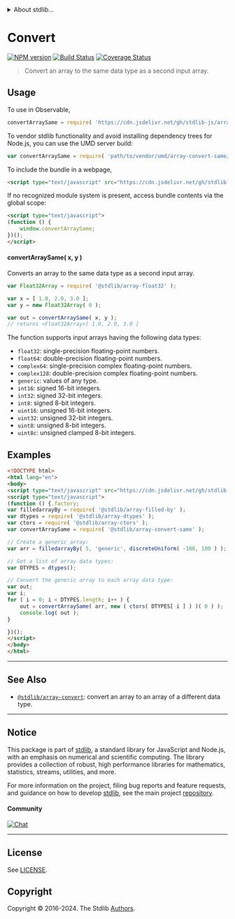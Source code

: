 <!--

@license Apache-2.0

Copyright (c) 2018 The Stdlib Authors.

Licensed under the Apache License, Version 2.0 (the "License");
you may not use this file except in compliance with the License.
You may obtain a copy of the License at

   http://www.apache.org/licenses/LICENSE-2.0

Unless required by applicable law or agreed to in writing, software
distributed under the License is distributed on an "AS IS" BASIS,
WITHOUT WARRANTIES OR CONDITIONS OF ANY KIND, either express or implied.
See the License for the specific language governing permissions and
limitations under the License.

-->


<details>
  <summary>
    About stdlib...
  </summary>
  <p>We believe in a future in which the web is a preferred environment for numerical computation. To help realize this future, we've built stdlib. stdlib is a standard library, with an emphasis on numerical and scientific computation, written in JavaScript (and C) for execution in browsers and in Node.js.</p>
  <p>The library is fully decomposable, being architected in such a way that you can swap out and mix and match APIs and functionality to cater to your exact preferences and use cases.</p>
  <p>When you use stdlib, you can be absolutely certain that you are using the most thorough, rigorous, well-written, studied, documented, tested, measured, and high-quality code out there.</p>
  <p>To join us in bringing numerical computing to the web, get started by checking us out on <a href="https://github.com/stdlib-js/stdlib">GitHub</a>, and please consider <a href="https://opencollective.com/stdlib">financially supporting stdlib</a>. We greatly appreciate your continued support!</p>
</details>

# Convert

[![NPM version][npm-image]][npm-url] [![Build Status][test-image]][test-url] [![Coverage Status][coverage-image]][coverage-url] <!-- [![dependencies][dependencies-image]][dependencies-url] -->

> Convert an array to the same data type as a second input array.

<!-- Section to include introductory text. Make sure to keep an empty line after the intro `section` element and another before the `/section` close. -->

<section class="intro">

</section>

<!-- /.intro -->

<!-- Package usage documentation. -->



<section class="usage">

## Usage

To use in Observable,

```javascript
convertArraySame = require( 'https://cdn.jsdelivr.net/gh/stdlib-js/array-convert-same@umd/browser.js' )
```

To vendor stdlib functionality and avoid installing dependency trees for Node.js, you can use the UMD server build:

```javascript
var convertArraySame = require( 'path/to/vendor/umd/array-convert-same/index.js' )
```

To include the bundle in a webpage,

```html
<script type="text/javascript" src="https://cdn.jsdelivr.net/gh/stdlib-js/array-convert-same@umd/browser.js"></script>
```

If no recognized module system is present, access bundle contents via the global scope:

```html
<script type="text/javascript">
(function () {
    window.convertArraySame;
})();
</script>
```

#### convertArraySame( x, y )

Converts an array to the same data type as a second input array.

```javascript
var Float32Array = require( '@stdlib/array-float32' );

var x = [ 1.0, 2.0, 3.0 ];
var y = new Float32Array( 0 );

var out = convertArraySame( x, y );
// returns <Float32Array>[ 1.0, 2.0, 3.0 ]
```

The function supports input arrays having the following data types:

-   `float32`: single-precision floating-point numbers.
-   `float64`: double-precision floating-point numbers.
-   `complex64`: single-precision complex floating-point numbers.
-   `complex128`: double-precision complex floating-point numbers.
-   `generic`: values of any type.
-   `int16`: signed 16-bit integers.
-   `int32`: signed 32-bit integers.
-   `int8`: signed 8-bit integers.
-   `uint16`: unsigned 16-bit integers.
-   `uint32`: unsigned 32-bit integers.
-   `uint8`: unsigned 8-bit integers.
-   `uint8c`: unsigned clamped 8-bit integers.

</section>

<!-- /.usage -->

<!-- Package usage notes. Make sure to keep an empty line after the `section` element and another before the `/section` close. -->

<section class="notes">

</section>

<!-- /.notes -->

<!-- Package usage examples. -->

<section class="examples">

## Examples

<!-- eslint-disable stdlib/new-cap-error -->

<!-- eslint no-undef: "error" -->

```html
<!DOCTYPE html>
<html lang="en">
<body>
<script type="text/javascript" src="https://cdn.jsdelivr.net/gh/stdlib-js/random-base-discrete-uniform@umd/browser.js"></script>
<script type="text/javascript">
(function () {.factory;
var filledarrayBy = require( '@stdlib/array-filled-by' );
var dtypes = require( '@stdlib/array-dtypes' );
var ctors = require( '@stdlib/array-ctors' );
var convertArraySame = require( '@stdlib/array-convert-same' );

// Create a generic array:
var arr = filledarrayBy( 5, 'generic', discreteUniform( -100, 100 ) );

// Get a list of array data types:
var DTYPES = dtypes();

// Convert the generic array to each array data type:
var out;
var i;
for ( i = 0; i < DTYPES.length; i++ ) {
    out = convertArraySame( arr, new ( ctors( DTYPES[ i ] ) )( 0 ) );
    console.log( out );
}

})();
</script>
</body>
</html>
```

</section>

<!-- /.examples -->

<!-- Section to include cited references. If references are included, add a horizontal rule *before* the section. Make sure to keep an empty line after the `section` element and another before the `/section` close. -->

<section class="references">

</section>

<!-- /.references -->

<!-- Section for related `stdlib` packages. Do not manually edit this section, as it is automatically populated. -->

<section class="related">

* * *

## See Also

-   <span class="package-name">[`@stdlib/array-convert`][@stdlib/array/convert]</span><span class="delimiter">: </span><span class="description">convert an array to an array of a different data type.</span>

</section>

<!-- /.related -->

<!-- Section for all links. Make sure to keep an empty line after the `section` element and another before the `/section` close. -->


<section class="main-repo" >

* * *

## Notice

This package is part of [stdlib][stdlib], a standard library for JavaScript and Node.js, with an emphasis on numerical and scientific computing. The library provides a collection of robust, high performance libraries for mathematics, statistics, streams, utilities, and more.

For more information on the project, filing bug reports and feature requests, and guidance on how to develop [stdlib][stdlib], see the main project [repository][stdlib].

#### Community

[![Chat][chat-image]][chat-url]

---

## License

See [LICENSE][stdlib-license].


## Copyright

Copyright &copy; 2016-2024. The Stdlib [Authors][stdlib-authors].

</section>

<!-- /.stdlib -->

<!-- Section for all links. Make sure to keep an empty line after the `section` element and another before the `/section` close. -->

<section class="links">

[npm-image]: http://img.shields.io/npm/v/@stdlib/array-convert-same.svg
[npm-url]: https://npmjs.org/package/@stdlib/array-convert-same

[test-image]: https://github.com/stdlib-js/array-convert-same/actions/workflows/test.yml/badge.svg?branch=main
[test-url]: https://github.com/stdlib-js/array-convert-same/actions/workflows/test.yml?query=branch:main

[coverage-image]: https://img.shields.io/codecov/c/github/stdlib-js/array-convert-same/main.svg
[coverage-url]: https://codecov.io/github/stdlib-js/array-convert-same?branch=main

<!--

[dependencies-image]: https://img.shields.io/david/stdlib-js/array-convert-same.svg
[dependencies-url]: https://david-dm.org/stdlib-js/array-convert-same/main

-->

[chat-image]: https://img.shields.io/gitter/room/stdlib-js/stdlib.svg
[chat-url]: https://app.gitter.im/#/room/#stdlib-js_stdlib:gitter.im

[stdlib]: https://github.com/stdlib-js/stdlib

[stdlib-authors]: https://github.com/stdlib-js/stdlib/graphs/contributors

[umd]: https://github.com/umdjs/umd
[es-module]: https://developer.mozilla.org/en-US/docs/Web/JavaScript/Guide/Modules

[deno-url]: https://github.com/stdlib-js/array-convert-same/tree/deno
[umd-url]: https://github.com/stdlib-js/array-convert-same/tree/umd
[esm-url]: https://github.com/stdlib-js/array-convert-same/tree/esm
[branches-url]: https://github.com/stdlib-js/array-convert-same/blob/main/branches.md

[stdlib-license]: https://raw.githubusercontent.com/stdlib-js/array-convert-same/main/LICENSE

<!-- <related-links> -->

[@stdlib/array/convert]: https://github.com/stdlib-js/array-convert/tree/umd

<!-- </related-links> -->

</section>

<!-- /.links -->
